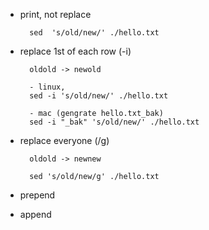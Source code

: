 
- print, not replace 

        sed  's/old/new/' ./hello.txt
        
- replace 1st of each row (-i)

        oldold -> newold

        - linux, 
        sed -i 's/old/new/' ./hello.txt

        - mac (gengrate hello.txt_bak)
        sed -i "_bak" 's/old/new/' ./hello.txt

- replace everyone (/g)

        oldold -> newnew

        sed 's/old/new/g' ./hello.txt

- prepend
- append
